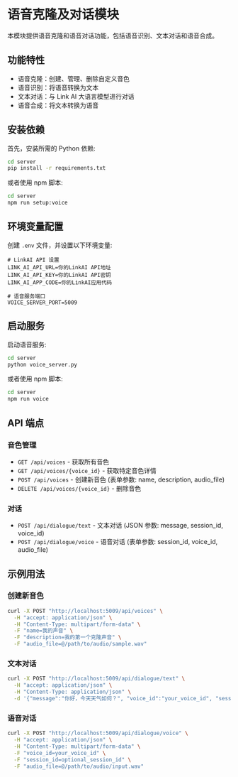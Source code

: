 # 语音克隆及对话模块

本模块提供语音克隆和语音对话功能，包括语音识别、文本对话和语音合成。

## 功能特性

- 语音克隆：创建、管理、删除自定义音色
- 语音识别：将语音转换为文本
- 文本对话：与 Link AI 大语言模型进行对话
- 语音合成：将文本转换为语音

## 安装依赖

首先，安装所需的 Python 依赖:

```bash
cd server
pip install -r requirements.txt
```

或者使用 npm 脚本:

```bash
cd server
npm run setup:voice
```

## 环境变量配置

创建 `.env` 文件，并设置以下环境变量:

```
# LinkAI API 设置
LINK_AI_API_URL=你的LinkAI API地址
LINK_AI_API_KEY=你的LinkAI API密钥
LINK_AI_APP_CODE=你的LinkAI应用代码

# 语音服务端口
VOICE_SERVER_PORT=5009
```

## 启动服务

启动语音服务:

```bash
cd server
python voice_server.py
```

或者使用 npm 脚本:

```bash
cd server
npm run voice
```

## API 端点

### 音色管理

- `GET /api/voices` - 获取所有音色
- `GET /api/voices/{voice_id}` - 获取特定音色详情
- `POST /api/voices` - 创建新音色 (表单参数: name, description, audio_file)
- `DELETE /api/voices/{voice_id}` - 删除音色

### 对话

- `POST /api/dialogue/text` - 文本对话 (JSON 参数: message, session_id, voice_id)
- `POST /api/dialogue/voice` - 语音对话 (表单参数: session_id, voice_id, audio_file)

## 示例用法

### 创建新音色

```bash
curl -X POST "http://localhost:5009/api/voices" \
  -H "accept: application/json" \
  -H "Content-Type: multipart/form-data" \
  -F "name=我的声音" \
  -F "description=我的第一个克隆声音" \
  -F "audio_file=@/path/to/audio/sample.wav"
```

### 文本对话

```bash
curl -X POST "http://localhost:5009/api/dialogue/text" \
  -H "accept: application/json" \
  -H "Content-Type: application/json" \
  -d '{"message":"你好，今天天气如何？", "voice_id":"your_voice_id", "session_id":"optional_session_id"}'
```

### 语音对话

```bash
curl -X POST "http://localhost:5009/api/dialogue/voice" \
  -H "accept: application/json" \
  -H "Content-Type: multipart/form-data" \
  -F "voice_id=your_voice_id" \
  -F "session_id=optional_session_id" \
  -F "audio_file=@/path/to/audio/input.wav"
``` 